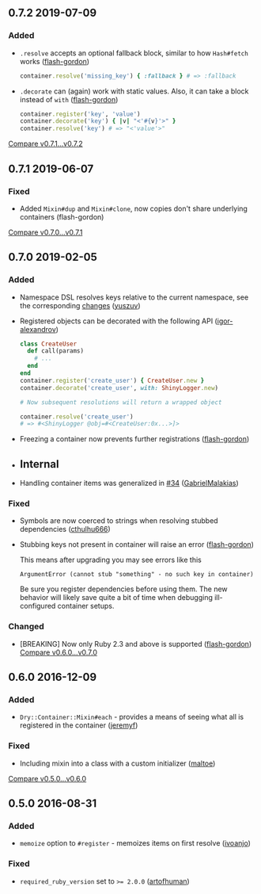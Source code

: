 ## 0.7.2 2019-07-09


### Added

- `.resolve` accepts an optional fallback block, similar to how `Hash#fetch` works ([flash-gordon](https://github.com/flash-gordon))
  ```ruby
  container.resolve('missing_key') { :fallback } # => :fallback
  ```
- `.decorate` can (again) work with static values. Also, it can take a block instead of `with` ([flash-gordon](https://github.com/flash-gordon))
  ```ruby
  container.register('key', 'value')
  container.decorate('key') { |v| "<'#{v}'>" }
  container.resolve('key') # => "<'value'>"
  ```

[Compare v0.7.1...v0.7.2](https://github.com/dry-rb/dry-container/compare/v0.7.1...v0.7.2)

## 0.7.1 2019-06-07


### Fixed

- Added `Mixin#dup` and `Mixin#clone`, now copies don't share underlying containers (flash-gordon)

[Compare v0.7.0...v0.7.1](https://github.com/dry-rb/dry-container/compare/v0.7.0...v0.7.1)

## 0.7.0 2019-02-05


### Added

- Namespace DSL resolves keys relative to the current namespace, see the corresponding [changes](https://github.com/dry-rb/dry-container/pull/47) ([yuszuv](https://github.com/yuszuv))
- Registered objects can be decorated with the following API ([igor-alexandrov](https://github.com/igor-alexandrov))

  ```ruby
  class CreateUser
    def call(params)
      # ...
    end
  end
  container.register('create_user') { CreateUser.new }
  container.decorate('create_user', with: ShinyLogger.new)

  # Now subsequent resolutions will return a wrapped object

  container.resolve('create_user')
  # => #<ShinyLogger @obj=#<CreateUser:0x...>]>
  ```
- Freezing a container now prevents further registrations ([flash-gordon](https://github.com/flash-gordon))
- ## Internal
- Handling container items was generalized in [#34](https://github.com/dry-rb/dry-container/pull/34) ([GabrielMalakias](https://github.com/GabrielMalakias))

### Fixed

- Symbols are now coerced to strings when resolving stubbed dependencies ([cthulhu666](https://github.com/cthulhu666))
- Stubbing keys not present in container will raise an error ([flash-gordon](https://github.com/flash-gordon))

  This means after upgrading you may see errors like this
  ```
  ArgumentError (cannot stub "something" - no such key in container)
  ```
  Be sure you register dependencies before using them. The new behavior will likely save quite a bit of time when debugging ill-configured container setups.

### Changed

- [BREAKING] Now only Ruby 2.3 and above is supported ([flash-gordon](https://github.com/flash-gordon))
[Compare v0.6.0...v0.7.0](https://github.com/dry-rb/dry-container/compare/v0.6.0...v0.7.0)

## 0.6.0 2016-12-09


### Added

- `Dry::Container::Mixin#each` - provides a means of seeing what all is registered in the container ([jeremyf](https://github.com/jeremyf))

### Fixed

- Including mixin into a class with a custom initializer ([maltoe](https://github.com/maltoe))

[Compare v0.5.0...v0.6.0](https://github.com/dry-rb/dry-container/compare/v0.5.0...v0.6.0)

## 0.5.0 2016-08-31


### Added

- `memoize` option to `#register` - memoizes items on first resolve ([ivoanjo](https://github.com/ivoanjo))

### Fixed

- `required_ruby_version` set to `>= 2.0.0` ([artofhuman](https://github.com/artofhuman))
